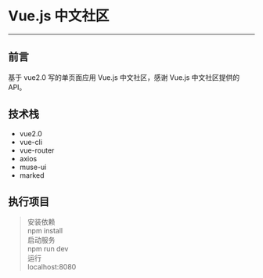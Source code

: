 # Vue.js 中文社区
---  

## 前言  

基于 vue2.0 写的单页面应用 Vue.js 中文社区，感谢 Vue.js 中文社区提供的API。 

## 技术栈

- vue2.0
- vue-cli
- vue-router
- axios
- muse-ui
- marked

## 执行项目

> 安装依赖  
> npm install  
> 启动服务  
> npm run dev  
> 运行  
> localhost:8080
